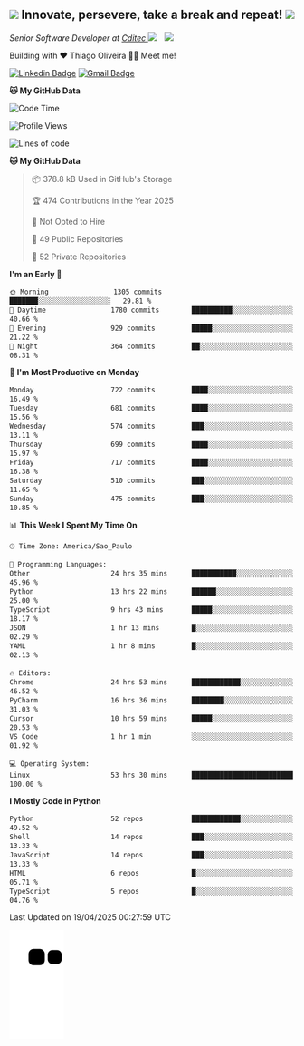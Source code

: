 <h2><img src="https://emojis.slackmojis.com/emojis/images/1531849430/4246/blob-sunglasses.gif?1531849430" width="30"/> Innovate, persevere, take a break and repeat! <img src="https://media.giphy.com/media/12oufCB0MyZ1Go/giphy.gif" width="50"></h2>
<img align='right' src="https://media.giphy.com/media/M9gbBd9nbDrOTu1Mqx/giphy.gif" width="230">
<p><em>Senior Software Developer at <a href="https://www.cditec.com.br/">Cditec
</a><img src="https://media.giphy.com/media/WUlplcMpOCEmTGBtBW/giphy.gif" width="30"> 
</em></p>



Building with ❤️ Thiago Oliveira 👋🏽 Meet me!

[![Linkedin Badge](https://img.shields.io/badge/-Thiago-blue?style=flat-square&logo=Linkedin&logoColor=white&link=https://www.linkedin.com/in/tgmarinho/)](https://www.linkedin.com/in/thiagoceconelo/) 
[![Gmail Badge](https://img.shields.io/badge/-thiceconelo@gmail.com-c14438?style=flat-square&logo=Gmail&logoColor=white&link=mailto:thiceconelo@gmail.com)](mailto:thiceconelo@gmail.com)

</em></p>

<!-- <span style="height ">
![Anurag's GitHub stats](https://github-readme-stats.vercel.app/api?username=arthurspk&show_icons=true&theme=tokyonight)
</span> -->

**🐱 My GitHub Data** 
<!--START_SECTION:waka-->
![Code Time](http://img.shields.io/badge/Code%20Time-3%2C008%20hrs%2053%20mins-blue)

![Profile Views](http://img.shields.io/badge/Profile%20Views-0-blue)

![Lines of code](https://img.shields.io/badge/From%20Hello%20World%20I%27ve%20Written-6.3%20million%20lines%20of%20code-blue)

**🐱 My GitHub Data** 

> 📦 378.8 kB Used in GitHub's Storage 
 > 
> 🏆 474 Contributions in the Year 2025
 > 
> 🚫 Not Opted to Hire
 > 
> 📜 49 Public Repositories 
 > 
> 🔑 52 Private Repositories 
 > 
**I'm an Early 🐤** 

```text
🌞 Morning                1305 commits        ███████░░░░░░░░░░░░░░░░░░   29.81 % 
🌆 Daytime                1780 commits        ██████████░░░░░░░░░░░░░░░   40.66 % 
🌃 Evening                929 commits         █████░░░░░░░░░░░░░░░░░░░░   21.22 % 
🌙 Night                  364 commits         ██░░░░░░░░░░░░░░░░░░░░░░░   08.31 % 
```
📅 **I'm Most Productive on Monday** 

```text
Monday                   722 commits         ████░░░░░░░░░░░░░░░░░░░░░   16.49 % 
Tuesday                  681 commits         ████░░░░░░░░░░░░░░░░░░░░░   15.56 % 
Wednesday                574 commits         ███░░░░░░░░░░░░░░░░░░░░░░   13.11 % 
Thursday                 699 commits         ████░░░░░░░░░░░░░░░░░░░░░   15.97 % 
Friday                   717 commits         ████░░░░░░░░░░░░░░░░░░░░░   16.38 % 
Saturday                 510 commits         ███░░░░░░░░░░░░░░░░░░░░░░   11.65 % 
Sunday                   475 commits         ███░░░░░░░░░░░░░░░░░░░░░░   10.85 % 
```


📊 **This Week I Spent My Time On** 

```text
🕑︎ Time Zone: America/Sao_Paulo

💬 Programming Languages: 
Other                    24 hrs 35 mins      ███████████░░░░░░░░░░░░░░   45.96 % 
Python                   13 hrs 22 mins      ██████░░░░░░░░░░░░░░░░░░░   25.00 % 
TypeScript               9 hrs 43 mins       █████░░░░░░░░░░░░░░░░░░░░   18.17 % 
JSON                     1 hr 13 mins        █░░░░░░░░░░░░░░░░░░░░░░░░   02.29 % 
YAML                     1 hr 8 mins         █░░░░░░░░░░░░░░░░░░░░░░░░   02.13 % 

🔥 Editors: 
Chrome                   24 hrs 53 mins      ████████████░░░░░░░░░░░░░   46.52 % 
PyCharm                  16 hrs 36 mins      ████████░░░░░░░░░░░░░░░░░   31.03 % 
Cursor                   10 hrs 59 mins      █████░░░░░░░░░░░░░░░░░░░░   20.53 % 
VS Code                  1 hr 1 min          ░░░░░░░░░░░░░░░░░░░░░░░░░   01.92 % 

💻 Operating System: 
Linux                    53 hrs 30 mins      █████████████████████████   100.00 % 
```

**I Mostly Code in Python** 

```text
Python                   52 repos            ████████████░░░░░░░░░░░░░   49.52 % 
Shell                    14 repos            ███░░░░░░░░░░░░░░░░░░░░░░   13.33 % 
JavaScript               14 repos            ███░░░░░░░░░░░░░░░░░░░░░░   13.33 % 
HTML                     6 repos             █░░░░░░░░░░░░░░░░░░░░░░░░   05.71 % 
TypeScript               5 repos             █░░░░░░░░░░░░░░░░░░░░░░░░   04.76 % 
```




 Last Updated on 19/04/2025 00:27:59 UTC
<!--END_SECTION:waka-->

![Snake animation](https://github.com/rafaballerini/rafaballerini/blob/output/github-contribution-grid-snake.svg)


<!---
ceconelo/ceconelo is a ✨ special ✨ repository because its `README.md` (this file) appears on your GitHub profile.
You can click the Preview link to take a look at your changes.
--->

